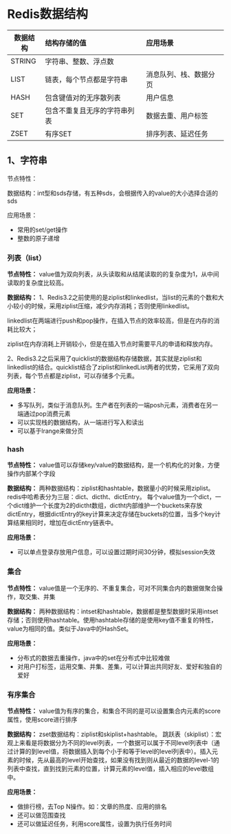 # Redis数据结构

| 数据结构 | 结构存储的值 | 应用场景 |
| --- | :-- | :-- |
| STRING | 字符串、整数、浮点数 |  |
| LIST | 链表，每个节点都是字符串 | 消息队列、栈、数据分页 |
| HASH | 包含键值对的无序散列表 | 用户信息 |
| SET | 包含不重复且无序的字符串列表 | 数据去重、用户标签 |
| ZSET | 有序SET | 排序列表、延迟任务 |

## 1、字符串

节点特性：

数据结构：int型和sds存储，有五种sds，会根据传入的value的大小选择合适的sds

应用场景：
* 常用的set/get操作
* 整数的原子递增

### 列表（list）
**节点特性：**
value值为双向列表，从头读取和从结尾读取的的复杂度为1，从中间读取的复杂度比较高。

**数据结构：**
1、Redis3.2之前使用的是ziplist和linkedlist，当list的元素的个数和大小较小的时候，采用ziplist压缩，减少内存消耗；否则使用linkedlist。

linkedlist在两端进行push和pop操作，在插入节点的效率较高，但是在内存的消耗比较大；

ziplist在内存消耗上开销较小，但是在插入节点时需要平凡的申请和释放内存。

2、Redis3.2之后采用了quicklist的数据结构存储数据，其实就是ziplist和linkedlist的结合。quicklist结合了ziplist和linkedList两者的优势，它采用了双向列表，每个节点都是ziplist，可以存储多个元素。

**应用场景：**
* 多写队列，类似于消息队列。生产者在列表的一端posh元素，消费者在另一端通过pop消费元素
* 可以实现栈的数据结构，从一端进行写入和读出
* 可以基于lrange来做分页

### hash
**节点特性：**
value值可以存储key/value的数据结构，是一个机构化的对象，方便操作内部某个字段

**数据结构：**
两种数据结构：ziplist和hashtable，数据量小的时候采用ziplist。
redis中哈希表分为三层：dict、dictht、dictEntry。
每个value值为一个dict，一个dict维护一个长度为2的dictht数组，dictht内部维护一个buckets来存放dictEntry，根据dictEntry的key计算来决定存储在buckets的位置，当多个key计算结果相同时，增加在dictEntry链表中。

**应用场景：**
* 可以单点登录存放用户信息，可以设置过期时间30分钟，模拟session失效

### 集合
**节点特性：**
value值是一个无序的、不重复集合，可对不同集合内的数据做聚合操作，取交集、并集

**数据结构：**
两种数据结构：intset和hashtable，数据都是整型数据时采用intset存储；否则使用hashtable。使用hashtable存储的是使用key值不重复的特性，value为相同的值。类似于Java中的HashSet。

**应用场景：**
* 分布式的数据去重操作，java中的set在分布式中比较难做
* 对用户打标签，运用交集、并集、差集，可以计算出共同好友、爱好和独自的爱好

### 有序集合
**节点特性：**
value值为有序的集合，和集合不同的是可以设置集合内元素的score属性，使用score进行排序

**数据结构：**
zset数据结构：ziplist和skiplist+hashtable。
跳跃表（skiplist）：宏观上来看是将数据分为不同的level列表，一个数据可以属于不同level列表中（通过计算的到level值，将数据插入到每个小于和等于level的level列表中）。插入元素的时候，先从最高的level开始查找，如果没有找到则从最近的数据的level-1的列表中查找，直到找到元素的位置，计算元素的level值，插入相应的level数组中。

**应用场景：**
* 做排行榜，去Top N操作。如：文章的热度、应用的排名
* 还可以做范围查找
* 还可以做延迟任务，利用score属性，设置为执行任务时间